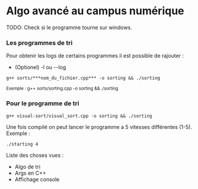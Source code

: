 # Algo avancé au campus numérique

TODO: Check si le programme tourne sur windows.

### Les programmes de tri
Pour obtenir les logs de certains programmes il est possible de rajouter :
- (Optionel) -l ou --log 

```
g++ sorts/***nom_du_fichier.cpp*** -o sorting && ./sorting
```
<sub>Exemple : g++ sorts/sorting.cpp -o sorting && ./sorting</sub>

### Pour le programme de tri

```
g++ visual-sort/visual_sort.cpp -o sorting && ./sorting
```

Une fois compilé on peut lancer le programme a 5 vitesses différentes (1-5).
Exemple :
```
./starting 4
```

Liste des choses vues :
 - Algo de tri
 - Args en C++
 - Affichage console